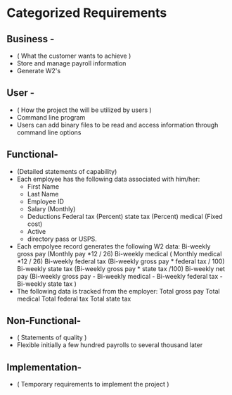 #  Categorized Requirements

## Business -
* ( What the customer wants to achieve )
* Store and manage payroll information
* Generate W2's

## User -
* ( How the project the will be utilized by users )
* Command line program
* Users can add binary files to be read and access information through command line options

## Functional-
* (Detailed statements of capability)
* Each employee has the following data associated with him/her:
    - First Name 
    - Last Name
    - Employee ID
    - Salary (Monthly)
    - Deductions 
        Federal tax (Percent)
        state tax (Percent)
        medical (Fixed cost)
    - Active
    - directory pass or USPS.
* Each empolyee record generates the following W2 data:
    Bi-weekly gross pay (Monthly pay *12  / 26)
    Bi-weekly medical ( Monthly medical *12 / 26)
    Bi-weekly federal tax (Bi-weekly gross pay * federal tax / 100)
    Bi-weekly state tax (Bi-weekly gross pay * state tax /100)
    Bi-weekly net pay (Bi-weekly gross pay - Bi-weekly medical - Bi-weekly federal tax - Bi-weekly state tax )
* The following data is tracked from the employer:
    Total gross pay
    Total medical 
    Total federal tax
    Total state tax


## Non-Functional-
* ( Statements of quality )
* Flexible initially a few hundred payrolls to several thousand later


## Implementation-
* ( Temporary requirements to implement the project )
